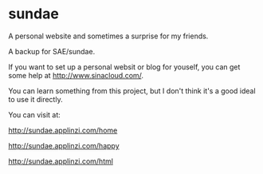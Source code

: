 # sundae
A personal website and sometimes a surprise for my friends.

A backup for SAE/sundae.

If you want to set up a personal websit or blog for youself, you can get some help at http://www.sinacloud.com/.

You can learn something from this project, but I don't think it's a good ideal to use it directly.

You can visit at:
  
  http://sundae.applinzi.com/home
  
  http://sundae.applinzi.com/happy
  
  http://sundae.applinzi.com/html
